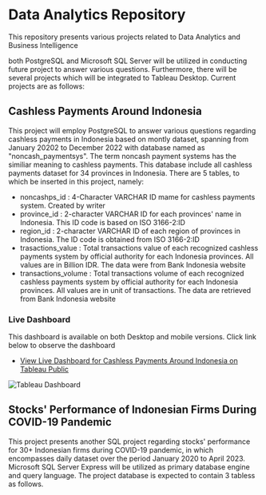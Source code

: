 # Data Analytics Repository
This repository presents various projects related to Data Analytics and Business Intelligence

both PostgreSQL and Microsoft SQL Server will be utilized in conducting future project to answer various questions. Furthermore, there will be several projects which will be integrated to Tableau Desktop. Current projects are as follows:

## Cashless Payments Around Indonesia
This project will employ PostgreSQL to answer various questions regarding cashless payments in Indonesia based on montly dataset, spanning from January 20202 to December 2022 with database named as "noncash_paymentsys". The term noncash payment systems has the similiar meaning to cashless payments. This database include all cashless payments dataset for 34 provinces in Indonesia. There are 5 tables, to which be inserted in this project, namely:

+ noncashps_id         : 4-Character VARCHAR ID mame for cashless payments system. Created by writer
+ province_id          : 2-character VARCHAR ID for each provinces' name in Indonesia. This ID code is based on ISO 3166-2:ID
+ region_id            : 2-character VARCHAR ID of each region of provinces in Indonesia. The ID code is obtained from ISO 3166-2:ID
+ trasactions_value    : Total transactions value of each recognized cashless payments system by official authority for each Indonesia provinces. All values are in Billion IDR. The data were from Bank Indonesia website
+ transactions_volume  : Total transactions volume of each recognized cashless payments system by official authority for each Indonesia provinces. All values are in unit of transactions. The data are retrieved from Bank Indonesia website

### Live Dashboard
This dashboard is available on both Desktop and mobile versions. Click link below to observe the dashboard
+ [View Live Dashboard for Cashless Payments Around Indonesia on Tableau Public](https://public.tableau.com/app/profile/madisuryapr/viz/CashlessPaymentsSystemAroundIndonesia/CashlessPayments)

![Tableau Dashboard](https://github.com/madisuryapr/Data-Analytics-by-Adisurya/assets/91768688/f33806a9-232a-472e-803e-fab393e8aa13)

## Stocks' Performance of Indonesian Firms During COVID-19 Pandemic
This project presents another SQL project regarding stocks' performance for 30+ Indonesian firms during COVID-19 pandemic, in which encompasses daily dataset over the period January 2020 to April 2023. Microsoft SQL Server Express will be utilized as primary database engine and query language. The project database is expected to contain 3 tabless as follows.

